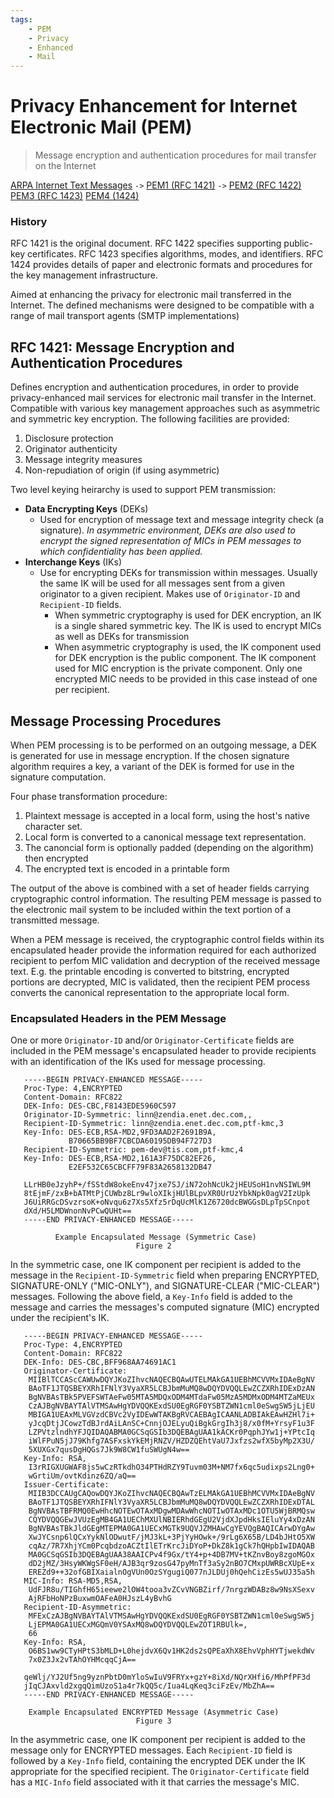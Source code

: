 ```yaml
---
tags:
	- PEM
	- Privacy
	- Enhanced
	- Mail
---
```


# Privacy Enhancement for Internet Electronic Mail (PEM)
> Message encryption and authentication procedures for mail transfer on the Internet

[ARPA Internet Text Messages](https://tools.ietf.org/html/rfc822) `->` [PEM1 (RFC 1421)](https://tools.ietf.org/html/rfc1421) `->` [PEM2 (RFC 1422)](https://tools.ietf.org/html/rfc1422) [PEM3 (RFC 1423)](https://tools.ietf.org/html/rfc1423) [PEM4 (1424)](https://tools.ietf.org/html/rfc1424)

### History

RFC 1421 is the original document. RFC 1422 specifies supporting public-key certificates. RFC 1423 specifies algorithms, modes, and identifiers. RFC 1424 provides details of paper and electronic formats and procedures for the key management infrastructure.

Aimed at enhancing the privacy for electronic mail transferred in the Internet. The defined mechanisms were designed to be compatible with a range of mail transport agents (SMTP implementations)

## RFC 1421: Message Encryption and Authentication Procedures 

Defines encryption and authentication procedures, in order to provide privacy-enhanced mail services for electronic mail transfer in the Internet. Compatible with various key management approaches such as asymmetric and symmetric key encryption. The following facilities are provided:

1. Disclosure protection
2. Originator authenticity
3. Message integrity measures
4. Non-repudiation of origin (if using asymmetric)

Two level keying heirarchy is used to support PEM transmission:
* **Data Encrypting Keys** (DEKs)
	+ Used for encryption of message text and message integrity check (a signature). *In asymmetric environment, DEKs are also used to encrypt the signed representation of MICs in PEM messages to which confidentiality has been applied.*
* **Interchange Keys** (IKs)
	+ Use for encrypting DEKs for transmission within messages. Usually the same IK will be used for all messages sent from a given originator to a given recipient. Makes use of `Originator-ID` and `Recipient-ID` fields.
		+ When symmetric cryptography is used for DEK encryption, an IK is a single shared symmetric key. The IK is used to encrypt MICs as well as DEKs for transmission
		+ When asymmetric cryptography is used, the IK component used for DEK encryption is the public component. The IK component used for MIC encryption is the private component. Only one encrypted MIC needs to be provided in this case instead of one per recipient.

## Message Processing Procedures

When PEM processing is to be performed on an outgoing message, a DEK is generated for use in message encryption. If the chosen signature algorithm requires a key, a variant of the DEK is formed for use in the signature computation.

Four phase transformation procedure:

1. Plaintext message is accepted in a local form, using the host's native character set. 
2. Local form is converted to a canonical message text representation.
3. The canoncial form is optionally padded (depending on the algorithm) then encrypted
4. The encrypted text is encoded in a printable form

The output of the above is combined with a set of header fields carrying cryptographic control information. The resulting PEM message is passed to the electronic mail system to be included within the text portion of a transmitted message.

When a PEM message is received, the cryptographic control fields within its encapsulated header provide the information required for each authorized recipient to perfom MIC validation and decryption of the received message text. E.g. the printable encoding is converted to bitstring, encrypted portions are decrypted, MIC is validated, then the recipient PEM process converts the canonical representation to the appropriate local form.

### Encapsulated Headers in the PEM Message

One or more `Originator-ID` and/or `Originator-Certificate` fields are included in the PEM message's encapsulated header to provide recipients with an identification of the IKs used for message processing.

```
   -----BEGIN PRIVACY-ENHANCED MESSAGE-----
   Proc-Type: 4,ENCRYPTED
   Content-Domain: RFC822
   DEK-Info: DES-CBC,F8143EDE5960C597
   Originator-ID-Symmetric: linn@zendia.enet.dec.com,,
   Recipient-ID-Symmetric: linn@zendia.enet.dec.com,ptf-kmc,3
   Key-Info: DES-ECB,RSA-MD2,9FD3AAD2F2691B9A,
             B70665BB9BF7CBCDA60195DB94F727D3
   Recipient-ID-Symmetric: pem-dev@tis.com,ptf-kmc,4
   Key-Info: DES-ECB,RSA-MD2,161A3F75DC82EF26,
             E2EF532C65CBCFF79F83A2658132DB47

   LLrHB0eJzyhP+/fSStdW8okeEnv47jxe7SJ/iN72ohNcUk2jHEUSoH1nvNSIWL9M
   8tEjmF/zxB+bATMtPjCUWbz8Lr9wloXIkjHUlBLpvXR0UrUzYbkNpk0agV2IzUpk
   J6UiRRGcDSvzrsoK+oNvqu6z7Xs5Xfz5rDqUcMlK1Z6720dcBWGGsDLpTpSCnpot
   dXd/H5LMDWnonNvPCwQUHt==
   -----END PRIVACY-ENHANCED MESSAGE-----

          Example Encapsulated Message (Symmetric Case)
                            Figure 2
```

In the symmetric case, one IK component per recipient is added to the message in the `Recipient-ID-Symmetric` field when preparing ENCRYPTED, SIGNATURE-ONLY ("MIC-ONLY"), and SIGNATURE-CLEAR ("MIC-CLEAR") messages. Following the above field, a `Key-Info` field is added to the message and carries the messages's computed signature (MIC) encrypted under the recipient's IK.

```
   -----BEGIN PRIVACY-ENHANCED MESSAGE-----
   Proc-Type: 4,ENCRYPTED
   Content-Domain: RFC822
   DEK-Info: DES-CBC,BFF968AA74691AC1
   Originator-Certificate:
    MIIBlTCCAScCAWUwDQYJKoZIhvcNAQECBQAwUTELMAkGA1UEBhMCVVMxIDAeBgNV
    BAoTF1JTQSBEYXRhIFNlY3VyaXR5LCBJbmMuMQ8wDQYDVQQLEwZCZXRhIDExDzAN
    BgNVBAsTBk5PVEFSWTAeFw05MTA5MDQxODM4MTdaFw05MzA5MDMxODM4MTZaMEUx
    CzAJBgNVBAYTAlVTMSAwHgYDVQQKExdSU0EgRGF0YSBTZWN1cml0eSwgSW5jLjEU
    MBIGA1UEAxMLVGVzdCBVc2VyIDEwWTAKBgRVCAEBAgICAANLADBIAkEAwHZHl7i+
    yJcqDtjJCowzTdBJrdAiLAnSC+CnnjOJELyuQiBgkGrgIh3j8/x0fM+YrsyF1u3F
    LZPVtzlndhYFJQIDAQABMA0GCSqGSIb3DQEBAgUAA1kACKr0PqphJYw1j+YPtcIq
    iWlFPuN5jJ79Khfg7ASFxskYkEMjRNZV/HZDZQEhtVaU7Jxfzs2wfX5byMp2X3U/
    5XUXGx7qusDgHQGs7Jk9W8CW1fuSWUgN4w==
   Key-Info: RSA,
    I3rRIGXUGWAF8js5wCzRTkdhO34PTHdRZY9Tuvm03M+NM7fx6qc5udixps2Lng0+
    wGrtiUm/ovtKdinz6ZQ/aQ==
   Issuer-Certificate:
    MIIB3DCCAUgCAQowDQYJKoZIhvcNAQECBQAwTzELMAkGA1UEBhMCVVMxIDAeBgNV
    BAoTF1JTQSBEYXRhIFNlY3VyaXR5LCBJbmMuMQ8wDQYDVQQLEwZCZXRhIDExDTAL
    BgNVBAsTBFRMQ0EwHhcNOTEwOTAxMDgwMDAwWhcNOTIwOTAxMDc1OTU5WjBRMQsw
    CQYDVQQGEwJVUzEgMB4GA1UEChMXUlNBIERhdGEgU2VjdXJpdHksIEluYy4xDzAN
    BgNVBAsTBkJldGEgMTEPMA0GA1UECxMGTk9UQVJZMHAwCgYEVQgBAQICArwDYgAw
    XwJYCsnp6lQCxYykNlODwutF/jMJ3kL+3PjYyHOwk+/9rLg6X65B/LD4bJHtO5XW
    cqAz/7R7XhjYCm0PcqbdzoACZtIlETrKrcJiDYoP+DkZ8k1gCk7hQHpbIwIDAQAB
    MA0GCSqGSIb3DQEBAgUAA38AAICPv4f9Gx/tY4+p+4DB7MV+tKZnvBoy8zgoMGOx
    dD2jMZ/3HsyWKWgSF0eH/AJB3qr9zosG47pyMnTf3aSy2nBO7CMxpUWRBcXUpE+x
    EREZd9++32ofGBIXaialnOgVUn0OzSYgugiQ077nJLDUj0hQehCizEs5wUJ35a5h
   MIC-Info: RSA-MD5,RSA,
    UdFJR8u/TIGhfH65ieewe2lOW4tooa3vZCvVNGBZirf/7nrgzWDABz8w9NsXSexv
    AjRFbHoNPzBuxwmOAFeA0HJszL4yBvhG
   Recipient-ID-Asymmetric:
    MFExCzAJBgNVBAYTAlVTMSAwHgYDVQQKExdSU0EgRGF0YSBTZWN1cml0eSwgSW5j
    LjEPMA0GA1UECxMGQmV0YSAxMQ8wDQYDVQQLEwZOT1RBUlk=,
    66
   Key-Info: RSA,
    O6BS1ww9CTyHPtS3bMLD+L0hejdvX6Qv1HK2ds2sQPEaXhX8EhvVphHYTjwekdWv
    7x0Z3Jx2vTAhOYHMcqqCjA==

   qeWlj/YJ2Uf5ng9yznPbtD0mYloSwIuV9FRYx+gzY+8iXd/NQrXHfi6/MhPfPF3d
   jIqCJAxvld2xgqQimUzoS1a4r7kQQ5c/Iua4LqKeq3ciFzEv/MbZhA==
   -----END PRIVACY-ENHANCED MESSAGE-----

    Example Encapsulated ENCRYPTED Message (Asymmetric Case)
                            Figure 3
```

In the asymmetric case, one IK component per recipient is added to the message only for ENCRYPTED messages. Each `Recipient-ID` field is followed by a `Key-Info` field, containing the encrypted DEK under the IK appropriate for the specified recipient. The `Originator-Certificate` field has a `MIC-Info` field associated with it that carries the message's MIC.


